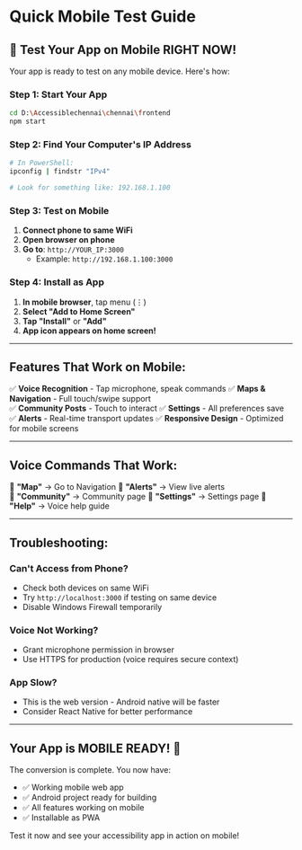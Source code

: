 # Quick Mobile Test Guide

## 🚀 Test Your App on Mobile RIGHT NOW!

Your app is ready to test on any mobile device. Here's how:

### Step 1: Start Your App
```bash
cd D:\Accessiblechennai\chennai\frontend
npm start
```

### Step 2: Find Your Computer's IP Address
```bash
# In PowerShell:
ipconfig | findstr "IPv4"

# Look for something like: 192.168.1.100
```

### Step 3: Test on Mobile
1. **Connect phone to same WiFi**
2. **Open browser on phone**
3. **Go to**: `http://YOUR_IP:3000`
   - Example: `http://192.168.1.100:3000`

### Step 4: Install as App
1. **In mobile browser**, tap menu (⋮)
2. **Select "Add to Home Screen"**
3. **Tap "Install"** or **"Add"**
4. **App icon appears on home screen!**

---

## Features That Work on Mobile:

✅ **Voice Recognition** - Tap microphone, speak commands
✅ **Maps & Navigation** - Full touch/swipe support  
✅ **Community Posts** - Touch to interact
✅ **Settings** - All preferences save
✅ **Alerts** - Real-time transport updates
✅ **Responsive Design** - Optimized for mobile screens

---

## Voice Commands That Work:

🎤 **"Map"** → Go to Navigation
🎤 **"Alerts"** → View live alerts  
🎤 **"Community"** → Community page
🎤 **"Settings"** → Settings page
🎤 **"Help"** → Voice help guide

---

## Troubleshooting:

### Can't Access from Phone?
- Check both devices on same WiFi
- Try `http://localhost:3000` if testing on same device
- Disable Windows Firewall temporarily

### Voice Not Working?
- Grant microphone permission in browser
- Use HTTPS for production (voice requires secure context)

### App Slow?
- This is the web version - Android native will be faster
- Consider React Native for better performance

---

## Your App is MOBILE READY! 📱

The conversion is complete. You now have:
- ✅ Working mobile web app
- ✅ Android project ready for building
- ✅ All features working on mobile
- ✅ Installable as PWA

Test it now and see your accessibility app in action on mobile!

